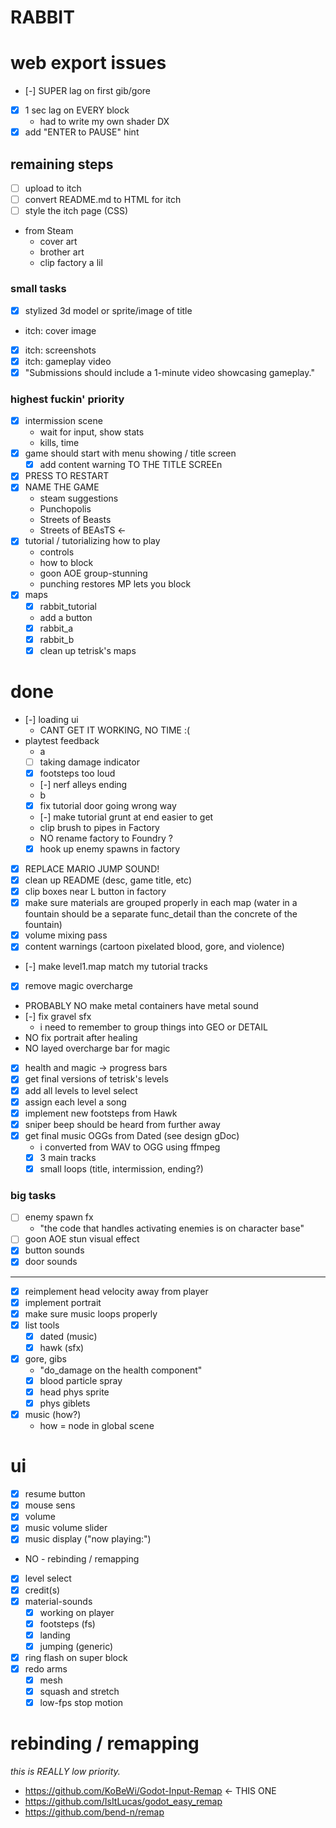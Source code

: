 # RABBIT

# web export issues

- [-] SUPER lag on first gib/gore
- [x] 1 sec lag on EVERY block
  - had to write my own shader DX
- [x] add "ENTER to PAUSE" hint

## remaining steps

- [ ] upload to itch
- [ ] convert README.md to HTML for itch
- [ ] style the itch page (CSS)
- from Steam
  - cover art
  - brother art
  - clip factory a lil

### small tasks

- [x] stylized 3d model or sprite/image of title
- itch: cover image
- [x] itch: screenshots
- [x] itch: gameplay video
- [x] "Submissions should include a 1-minute video showcasing gameplay."

### highest fuckin' priority

- [x] intermission scene
  - wait for input, show stats
  - kills, time
- [x] game should start with menu showing / title screen
  - [x] add content warning TO THE TITLE SCREEn
- [x] PRESS <KEY> TO RESTART
- [x] NAME THE GAME
  - steam suggestions
  - Punchopolis
  - Streets of Beasts
  - Streets of BEAsTS <-
- [x] tutorial / tutorializing how to play
  - controls
  - how to block
  - goon AOE group-stunning
  - punching restores MP lets you block
- [x] maps
  - [x] rabbit_tutorial
  - add a button
  - [x] rabbit_a
  - [x] rabbit_b
  - [x] clean up tetrisk's maps

# done

- [-] loading ui
  - CANT GET IT WORKING, NO TIME :(
- playtest feedback
  - a
  - [ ] taking damage indicator
  - [x] footsteps too loud
  - [-] nerf alleys ending
  - b
  - [x] fix tutorial door going wrong way
  - [-] make tutorial grunt at end easier to get
  - clip brush to pipes in Factory
  - NO rename factory to Foundry ?
  - [x] hook up enemy spawns in factory
- [x] REPLACE MARIO JUMP SOUND!
- [x] clean up README (desc, game title, etc)
- [x] clip boxes near L button in factory
- [x] make sure materials are grouped properly in each map (water in a fountain should be a separate func_detail than the concrete of the fountain)
- [x] volume mixing pass
- [x] content warnings (cartoon pixelated blood, gore, and violence)
- [-] make level1.map match my tutorial tracks
- [x] remove magic overcharge
- PROBABLY NO make metal containers have metal sound
- [-] fix gravel sfx
  - i need to remember to group things into GEO or DETAIL
- NO fix portrait after healing
- NO layed overcharge bar for magic
- [x] health and magic -> progress bars
- [x] get final versions of tetrisk's levels
- [x] add all levels to level select
- [x] assign each level a song
- [x] implement new footsteps from Hawk
- [x] sniper beep should be heard from further away
- [x] get final music OGGs from Dated (see design gDoc)
  - i converted from WAV to OGG using ffmpeg
  - [x] 3 main tracks
  - [x] small loops (title, intermission, ending?)

### big tasks

- [ ] enemy spawn fx
  - "the code that handles activating enemies is on character base"
- [ ] goon AOE stun visual effect
- [x] button sounds
- [x] door sounds

---

- [x] reimplement head velocity away from player
- [x] implement portrait
- [x] make sure music loops properly
- [x] list tools
  - [x] dated (music)
  - [x] hawk (sfx)
- [x] gore, gibs
  - "do_damage on the health component"
  - [x] blood particle spray
  - [x] head phys sprite
  - [x] phys giblets
- [x] music (how?)
  - how = node in global scene

# ui

- [x] resume button
- [x] mouse sens
- [x] volume
- [x] music volume slider
- [x] music display ("now playing:")
- NO - rebinding / remapping
- [x] level select
- [x] credit(s)
- [x] material-sounds
  - [x] working on player
  - [x] footsteps (fs)
  - [x] landing
  - [x] jumping (generic)
- [x] ring flash on super block
- [x] redo arms
  - [x] mesh
  - [x] squash and stretch
  - [x] low-fps stop motion

# rebinding / remapping

_this is REALLY low priority._

- https://github.com/KoBeWi/Godot-Input-Remap <- THIS ONE
- https://github.com/IsItLucas/godot_easy_remap
- https://github.com/bend-n/remap
